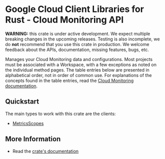 # Google Cloud Client Libraries for Rust - Cloud Monitoring API

<!-- Code generated by sidekick. DO NOT EDIT. -->

**WARNING:** this crate is under active development. We expect multiple breaking
changes in the upcoming releases. Testing is also incomplete, we do **not**
recommend that you use this crate in production. We welcome feedback about the
APIs, documentation, missing features, bugs, etc.

Manages your Cloud Monitoring data and configurations. Most projects must
be associated with a Workspace, with a few exceptions as noted on the
individual method pages. The table entries below are presented in
alphabetical order, not in order of common use. For explanations of the
concepts found in the table entries, read the [Cloud Monitoring
documentation](https://cloud.google.com/monitoring/docs).

## Quickstart

The main types to work with this crate are the clients:

* [MetricsScopes]

## More Information

* Read the [crate's documentation](https://docs.rs/google-cloud-monitoring-metricsscope-v1/latest/google-cloud-monitoring-metricsscope-v1)

[MetricsScopes]: https://docs.rs/google-cloud-monitoring-metricsscope-v1/latest/google_cloud_monitoring_metricsscope_v1/client/struct.MetricsScopes.html

